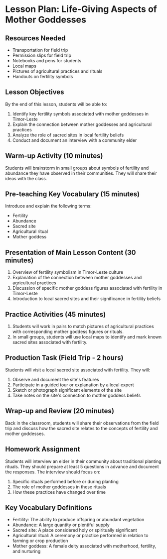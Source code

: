 # Lesson Plan: Life-Giving Aspects of Mother Goddesses

## Resources Needed
- Transportation for field trip
- Permission slips for field trip
- Notebooks and pens for students
- Local maps
- Pictures of agricultural practices and rituals
- Handouts on fertility symbols

## Lesson Objectives
By the end of this lesson, students will be able to:
1. Identify key fertility symbols associated with mother goddesses in Timor-Leste
2. Explain the connection between mother goddesses and agricultural practices
3. Analyze the role of sacred sites in local fertility beliefs
4. Conduct and document an interview with a community elder

## Warm-up Activity (10 minutes)
Students will brainstorm in small groups about symbols of fertility and abundance they have observed in their communities. They will share their ideas with the class.

## Pre-teaching Key Vocabulary (15 minutes)
Introduce and explain the following terms:
- Fertility
- Abundance
- Sacred site
- Agricultural ritual
- Mother goddess

## Presentation of Main Lesson Content (30 minutes)
1. Overview of fertility symbolism in Timor-Leste culture
2. Explanation of the connection between mother goddesses and agricultural practices
3. Discussion of specific mother goddess figures associated with fertility in Timor-Leste
4. Introduction to local sacred sites and their significance in fertility beliefs

## Practice Activities (45 minutes)
1. Students will work in pairs to match pictures of agricultural practices with corresponding mother goddess figures or rituals.
2. In small groups, students will use local maps to identify and mark known sacred sites associated with fertility.

## Production Task (Field Trip - 2 hours)
Students will visit a local sacred site associated with fertility. They will:
1. Observe and document the site's features
2. Participate in a guided tour or explanation by a local expert
3. Sketch or photograph significant elements of the site
4. Take notes on the site's connection to mother goddess beliefs

## Wrap-up and Review (20 minutes)
Back in the classroom, students will share their observations from the field trip and discuss how the sacred site relates to the concepts of fertility and mother goddesses.

## Homework Assignment
Students will interview an elder in their community about traditional planting rituals. They should prepare at least 5 questions in advance and document the responses. The interview should focus on:
1. Specific rituals performed before or during planting
2. The role of mother goddesses in these rituals
3. How these practices have changed over time

## Key Vocabulary Definitions
- Fertility: The ability to produce offspring or abundant vegetation
- Abundance: A large quantity or plentiful supply
- Sacred site: A place considered holy or spiritually significant
- Agricultural ritual: A ceremony or practice performed in relation to farming or crop production
- Mother goddess: A female deity associated with motherhood, fertility, and nurturing